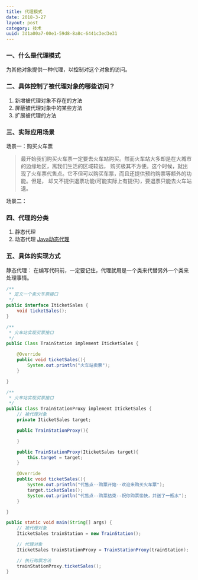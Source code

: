 ```yaml
---
title: 代理模式
date: 2018-3-27
layout: post
category: 技术
uuid: 3d1a00a7-00e1-59d8-8a8c-6441c3ed3e31
---
```

### 一、什么是代理模式
为其他对象提供一种代理，以控制对这个对象的访问。

### 二、具体控制了被代理对象的哪些访问？
1. 新增被代理对象不存在的方法
2. 屏蔽被代理对象中的某些方法
3. 扩展被代理的方法

### 三、实际应用场景
场景一：购买火车票
> 最开始我们购买火车票一定要去火车站购买。然而火车站大多却是在大城市的边缘地区，离我们生活的区域较远，
购买极其不方便。这个时候，就出现了火车票代售点。它不但可以购买车票，而且还提供预约购票等额外的功能。但是，
却又不提供退票功能(可能实际上有提供)，要退票只能去火车站退。

场景二：

### 四、代理的分类
1. 静态代理
2. 动态代理 [Java动态代理](/java/base/dynamicProxy.html)

### 五、具体的实现方式
静态代理：
在编写代码前，一定要记住，代理就用是一个类来代替另外一个类来处理事情。
```java
/**
 * 定义一个卖火车票接口
 */
public interface IticketSales {
    void ticketSales();
}

/**
 * 火车站实现买票接口
 */
public Class TrainStation implement IticketSales {

    @Override
    public void ticketSales(){
        System.out.println("火车站卖票");
    }

}

/**
 * 火车站实现买票接口
 */
public Class TrainStationProxy implement IticketSales {
    // 被代理对象
    private IticketSales target;

    public TrainStationProxy(){

    }

    public TrainStationProxy(IticketSales target){
        this.target = target;
    }

    @Override
    public void ticketSales(){
        System.out.println("代售点--购票开始--欢迎来购买火车票");
        target.ticketSales();
        System.out.println("代售点--购票结束--祝你购票愉快，并送了一瓶水");
    }

}

public static void main(String[] args) {
    // 被代理对象
    IticketSales trainStation = new TrainStation();

    // 代理对象
    IticketSales trainStationProxy = TrainStationProxy(trainStation);

    // 执行购票方法
    trainStationProxy.ticketSales();
}

```
